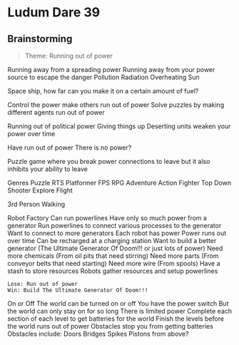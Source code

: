 Ludum Dare 39
=============

Brainstorming
-------------

> Theme: Running out of power

Running away from a spreading power
Running away from your power source to escape the danger
	Pollution
	Radiation
	Overheating
	Sun

Space ship, how far can you make it on a certain amount of fuel?

Control the power
	make others run out of power
	Solve puzzles by making different agents run out of power

Running out of political power
	Giving things up
	Deserting units weaken your power over time

Have run out of power
	There is no power?

Puzzle game where you break power connections to leave but it also inhibits your ability to leave


Genres
	Puzzle
	RTS
	Platformer
	FPS
	RPG
	Adventure
	Action
	Fighter
	Top Down Shooter
	Explore
	Flight


3rd Person
Walking

Robot Factory
	Can run powerlines
	Have only so much power from a generator
	Run powerlines to connect various processes to the generator
	Want to connect to more generators
	Each robot has power
	Power runs out over time
	Can be recharged at a charging station
	Want to build a better generator (The Ultimate Generator Of Doom!!! or just lots of power)
	Need more chemicals (From oil pits that need stirring)
	Need more parts (From conveyor belts that need starting)
	Need more wire (From spools)
	Have a stash to store resources
	Robots gather resources and setup powerlines

	Lose: Run out of power
	Win: Build The Ultimate Generator Of Doom!!!
	
On or Off
	The world can be turned on or off
	You have the power switch
	But the world can only stay on for so long
	There is limited power
	Complete each section of each level to get batteries for the world
	Finish the levels before the world runs out of power
	Obstacles stop you from getting batteries
	Obstacles include:
		Doors
		Bridges
		Spikes
		Pistons from above?

